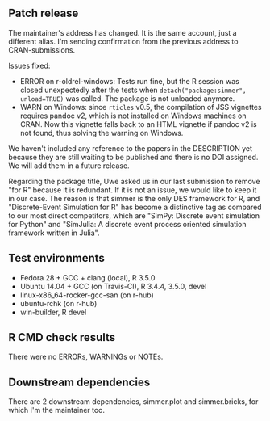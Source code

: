 ## Patch release

The maintainer's address has changed. It is the same account, just a different
alias. I'm sending confirmation from the previous address to CRAN-submissions.

Issues fixed:

- ERROR on r-oldrel-windows: Tests run fine, but the R session was closed 
  unexpectedly after the tests when `detach("package:simmer", unload=TRUE)`
  was called. The package is not unloaded anymore.
- WARN on Windows: since `rticles` v0.5, the compilation of JSS vignettes
  requires pandoc v2, which is not installed on Windows machines on CRAN. Now
  this vignette falls back to an HTML vignette if pandoc v2 is not found, thus
  solving the warning on Windows.

We haven't included any reference to the papers in the DESCRIPTION yet because
they are still waiting to be published and there is no DOI assigned. We will add
them in a future release.

Regarding the package title, Uwe asked us in our last submission to remove
"for R" because it is redundant. If it is not an issue, we would like to keep
it in our case. The reason is that simmer is the only DES framework for R, and
"Discrete-Event Simulation for R" has become a distinctive tag as compared to
our most direct competitors, which are "SimPy: Discrete event simulation for
Python" and "SimJulia: A discrete event process oriented simulation framework
written in Julia".

## Test environments

- Fedora 28 + GCC + clang (local), R 3.5.0
- Ubuntu 14.04 + GCC (on Travis-CI), R 3.4.4, 3.5.0, devel
- linux-x86_64-rocker-gcc-san (on r-hub)
- ubuntu-rchk (on r-hub)
- win-builder, R devel

## R CMD check results

There were no ERRORs, WARNINGs or NOTEs.

## Downstream dependencies

There are 2 downstream dependencies, simmer.plot and simmer.bricks, for which
I'm the maintainer too.
